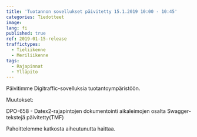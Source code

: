 ```yaml
---
title: 'Tuotannon sovellukset päivitetty 15.1.2019 10:00 - 10:45'
categories: Tiedotteet
image: 
lang: fi
published: true
ref: 2019-01-15-release
traffictypes:
  - Tieliikenne
  - Meriliikenne
tags:
  - Rajapinnat
  - Ylläpito
---
```


Päivitimme Digitraffic-sovelluksia tuotantoympäristöön.

Muutokset:

DPO-658 - Datex2-rajapintojen dokumentointi aikaleimojen osalta
Swagger-tekstejä päivitetty(TMF)

Pahoittelemme katkosta aiheutunutta haittaa.

